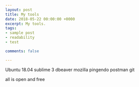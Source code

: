 ```yaml
---
layout: post
title: My tools
date: 2018-05-22 00:00:00 +0000
excerpt: My tools.
tags:
- sample post
- readability
- test

comments: false

---
```

Ubuntu 18.04
sublime 3
dbeaver
mozilla
pingendo
postman
git

all is open and free